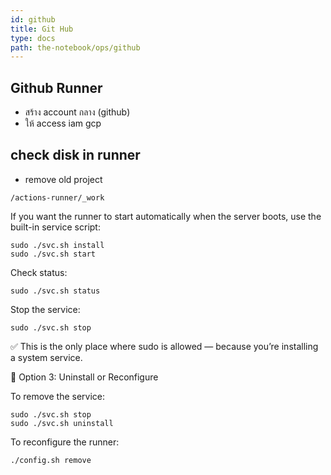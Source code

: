 ```yaml
---
id: github
title: Git Hub
type: docs
path: the-notebook/ops/github
---
```


## Github Runner

- สร้าง account กลาง (github)
- ให้ access iam gcp

## check disk in runner

- remove old project

```
/actions-runner/_work
```

If you want the runner to start automatically when the server boots, use the built-in service script:
```
sudo ./svc.sh install
sudo ./svc.sh start
```

Check status:
```
sudo ./svc.sh status
```

Stop the service:
```
sudo ./svc.sh stop
```

✅ This is the only place where sudo is allowed — because you’re installing a system service.

🧹 Option 3: Uninstall or Reconfigure

To remove the service:
```
sudo ./svc.sh stop
sudo ./svc.sh uninstall
```

To reconfigure the runner:
```
./config.sh remove
```
